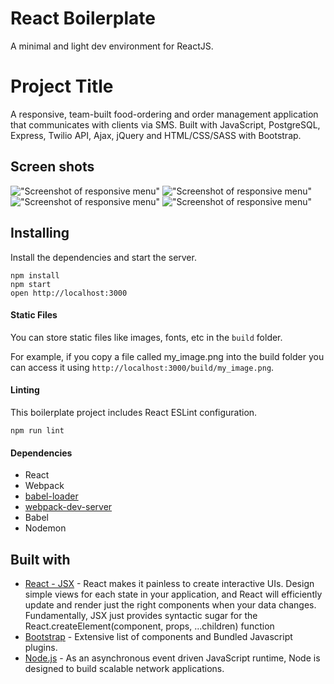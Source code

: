 React Boilerplate
=====================

A minimal and light dev environment for ReactJS.

# Project Title

A responsive, team-built food-ordering and order management application that communicates with clients via SMS. Built with JavaScript, PostgreSQL, Express, Twilio API, Ajax, jQuery and HTML/CSS/SASS with Bootstrap.

## Screen shots

!["Screenshot of responsive menu"]()
!["Screenshot of responsive menu"]()
!["Screenshot of responsive menu"]()
!["Screenshot of responsive menu"]()

## Installing

Install the dependencies and start the server.

```
npm install
npm start
open http://localhost:3000
```

#### Static Files

You can store static files like images, fonts, etc in the `build` folder.

For example, if you copy a file called my_image.png into the build folder you can access it using `http://localhost:3000/build/my_image.png`.

#### Linting

This boilerplate project includes React ESLint configuration.

```
npm run lint
```

#### Dependencies

* React
* Webpack
* [babel-loader](https://github.com/babel/babel-loader)
* [webpack-dev-server](https://github.com/webpack/webpack-dev-server)
* Babel
* Nodemon


## Built with

- [React - JSX](https://reactjs.org/docs/jsx-in-depth.html) - React makes it painless to create interactive UIs. Design simple views for each state in your application, and React will efficiently update and render just the right components when your data changes.
Fundamentally, JSX just provides syntactic sugar for the React.createElement(component, props, ...children) function
- [Bootstrap](http://getbootstrap.com/) - Extensive list of components and  Bundled Javascript plugins.
- [Node.js](https://nodejs.org/en/about/) - As an asynchronous event driven JavaScript runtime, Node is designed to build scalable network applications.





